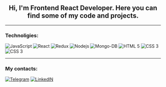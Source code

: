 
<h2 align='center'> Hi, I'm <strong>Frontend React Developer</strong>. Here you can find some of my code and projects.</h2>

---

### Technoligies:

<div>

 <img alt="JavaScript" src="https://img.shields.io/badge/-JavaScript-yellow?style=for-the-badge&logo=JavaScript&logoColor=white" />
 <img alt="React" src="https://img.shields.io/badge/-React-45b8d8?style=for-the-badge&logo=react&logoColor=white" />
 <img alt="Redux" src="https://img.shields.io/badge/-Redux-430098?style=for-the-badge&logo=redux&logoColor=white" />
 <img alt="Nodejs" src="https://img.shields.io/badge/-Nodejs-43853d?style=for-the-badge&logo=Node.js&logoColor=white" />
 <img alt="Mongo-DB" src="https://img.shields.io/badge/-Mongo_DB-green?style=for-the-badge&logo=MongoDB&logoColor=black" />
 <img alt="HTML 5" src="https://img.shields.io/badge/HTML5-E34F26?style=for-the-badge&logo=html5&logoColor=white">
 <img alt="CSS 3" src="https://img.shields.io/badge/CSS3-1572B6?style=for-the-badge&logo=css3&logoColor=white">
 <img alt="CSS 3" src="https://img.shields.io/badge/-Webpack-white?style=for-the-badge">

</div>

---

### My contacts:

[![Telegram](https://img.shields.io/badge/-Telegram-black?style=for-the-badge&logo=Telegram)](https://t.me/ze_blank)
[![LinkedIN](https://img.shields.io/badge/LinkedIn-0077B5?style=for-the-badge&logo=linkedin&logoColor=white)](https://www.linkedin.com/in/salambek-makhaev-bb1223253)

